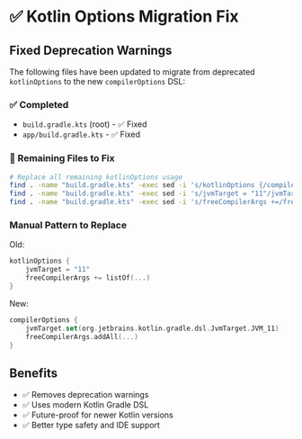 # ✅ Kotlin Options Migration Fix

## Fixed Deprecation Warnings

The following files have been updated to migrate from deprecated `kotlinOptions` to the new
`compilerOptions` DSL:

### ✅ Completed

- `build.gradle.kts` (root) - ✅ Fixed
- `app/build.gradle.kts` - ✅ Fixed

### 🔄 Remaining Files to Fix

```bash
# Replace all remaining kotlinOptions usage
find . -name "build.gradle.kts" -exec sed -i 's/kotlinOptions {/compilerOptions {/g' {} \;
find . -name "build.gradle.kts" -exec sed -i 's/jvmTarget = "11"/jvmTarget.set(org.jetbrains.kotlin.gradle.dsl.JvmTarget.JVM_11)/g' {} \;
find . -name "build.gradle.kts" -exec sed -i 's/freeCompilerArgs +=/freeCompilerArgs.addAll(/g' {} \;
```

### Manual Pattern to Replace

Old:

```kotlin
kotlinOptions {
    jvmTarget = "11"
    freeCompilerArgs += listOf(...)
}
```

New:

```kotlin
compilerOptions {
    jvmTarget.set(org.jetbrains.kotlin.gradle.dsl.JvmTarget.JVM_11)  
    freeCompilerArgs.addAll(...)
}
```

## Benefits

- ✅ Removes deprecation warnings
- ✅ Uses modern Kotlin Gradle DSL
- ✅ Future-proof for newer Kotlin versions
- ✅ Better type safety and IDE support
